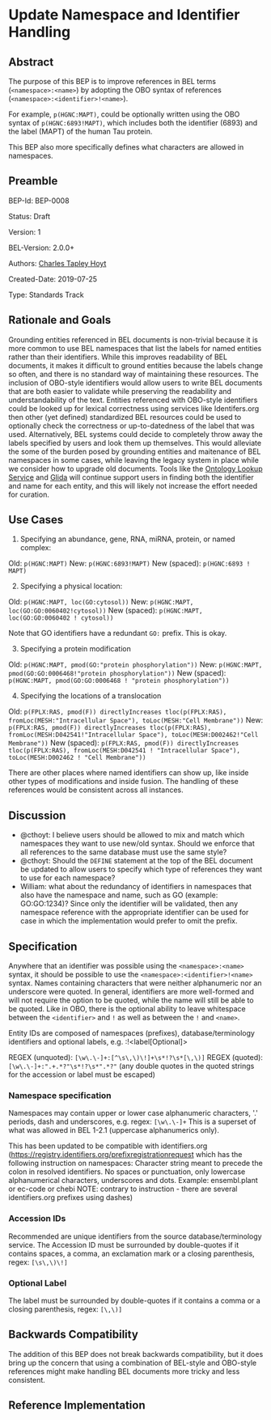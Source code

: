 # Update Namespace and Identifier Handling

## Abstract

The purpose of this BEP is to improve references in BEL terms (`<namespace>:<name>`) by adopting the OBO syntax of references (`<namespace>:<identifier>!<name>`).

For example, `p(HGNC:MAPT)`, could be optionally written using the OBO syntax of `p(HGNC:6893!MAPT)`, which includes both the identifier (6893) and the label (MAPT) of the human Tau protein.

This BEP also more specifically defines what characters are allowed in namespaces.

## Preamble

BEP-Id: BEP-0008

Status: Draft

Version: 1

BEL-Version: 2.0.0+

Authors: [Charles Tapley Hoyt](https://github.com/cthoyt)

Created-Date: 2019-07-25

Type: Standards Track 

## Rationale and Goals

Grounding entities referenced in BEL documents is non-trivial because it is more common to use BEL namespaces that list the labels for named entities rather than their identifiers.
While this improves readability of BEL documents, it makes it difficult to ground entities because the labels change so often, and there is no standard way of maintaining these resources.
The inclusion of OBO-style identifiers would allow users to write BEL documents that are both easier to validate while preserving the readability and understandability of the text.
Entities referenced with OBO-style identifiers could be looked up for lexical correctness using services like Identifers.org then other (yet defined) standardized BEL resources could be used to optionally check the correctness or up-to-datedness of the label that was used. 
Alternatively, BEL systems could decide to completely throw away the labels specified by users and look them up themselves.
This would alleviate the some of the burden posed by grounding entities and maitenance of BEL namespaces in some cases, while leaving the legacy system in place while we consider how to upgrade old documents.
Tools like the [Ontology Lookup Service](https://www.ebi.ac.uk/ols/index) and [Glida](https://github.com/indralab/gilda) will continue support users in finding both the identifier and name for each entity, and this will likely not increase the effort needed for curation.

## Use Cases

1. Specifying an abundance, gene, RNA, miRNA, protein, or named complex:

Old: `p(HGNC:MAPT)`
New: `p(HGNC:6893!MAPT)`
New (spaced): `p(HGNC:6893 ! MAPT)`

2. Specifying a physical location:

Old: `p(HGNC:MAPT, loc(GO:cytosol))` 
New: `p(HGNC:MAPT, loc(GO:GO:0060402!cytosol))`
New (spaced): `p(HGNC:MAPT, loc(GO:GO:0060402 ! cytosol))` 

Note that GO identifiers have a redundant `GO:` prefix. This is okay.

3. Specifying a protein modification

Old: `p(HGNC:MAPT, pmod(GO:"protein phosphorylation"))`
New: `p(HGNC:MAPT, pmod(GO:GO:0006468!"protein phosphorylation"))`
New (spaced): `p(HGNC:MAPT, pmod(GO:GO:0006468 ! "protein phosphorylation"))`

4. Specifying the locations of a translocation

Old: `p(FPLX:RAS, pmod(F)) directlyIncreases tloc(p(FPLX:RAS), fromLoc(MESH:"Intracellular Space"), toLoc(MESH:"Cell Membrane"))`
New: `p(FPLX:RAS, pmod(F)) directlyIncreases tloc(p(FPLX:RAS), fromLoc(MESH:D042541!"Intracellular Space"), toLoc(MESH:D002462!"Cell Membrane"))`
New (spaced): `p(FPLX:RAS, pmod(F)) directlyIncreases tloc(p(FPLX:RAS), fromLoc(MESH:D042541 ! "Intracellular Space"), toLoc(MESH:D002462 ! "Cell Membrane"))`

There are other places where named identifiers can show up, like inside other types of modifications and inside fusion.
The handling of these references would be consistent across all instances.

## Discussion

- @cthoyt: I believe users should be allowed to mix and match which namespaces they want to use new/old syntax. Should we enforce that all references to the same database must use the same style?
- @cthoyt: Should the `DEFINE` statement at the top of the BEL document be updated to allow users to specify which type of references they want to use for each namespace?
- William: what about the redundancy of identifiers in namespaces that also have the namespace and name, such as GO (example: GO:GO:1234)? Since only the identifier will be validated, then any namespace reference with the appropriate identifier can be used for case in which the implementation would prefer to omit the prefix.

## Specification

Anywhere that an identifier was possible using the `<namespace>:<name>` syntax, it should be possible to use the `<namespace>:<identifier>!<name>` syntax.
Names containing characters that were neither alphanumeric nor an underscore were quoted.
In general, identifiers are more well-formed and will not require the option to be quoted, while the name will still be able to be quoted.
Like in OBO, there is the optional ability to leave whitespace between the `<identifier>` and `!` as well as between the `!` and `<name>`.

Entity IDs are composed of namespaces (prefixes), database/terminology identifiers and optional labels, e.g. <namespace>:<accession>!<label[Optional]>
  
REGEX (unquoted): `[\w\.\-]+:[^\s\,\)\!]+\s*!?\s*[\,\)]`
REGEX (quoted): `[\w\.\-]+:".+.*?"\s*!?\s*".*?"`   (any double quotes in the quoted strings for the accession or label must be escaped)
  
### Namespace specification

Namespaces may contain upper or lower case alphanumeric characters, '.' periods, dash and underscores, e.g. regex: `[\w\.\-]+`  This is a superset of what was allowed in BEL 1-2.1 (uppercase alphanumerics only). 

This has been updated to be compatible with identifiers.org (https://registry.identifiers.org/prefixregistrationrequest which has the following instruction on namespaces: Character string meant to precede the colon in resolved identifiers. No spaces or punctuation, only lowercase alphanumerical characters, underscores and dots. Example: ensembl.plant or ec-code or chebi  NOTE: contrary to instruction - there are several identifiers.org prefixes using dashes)

### Accession IDs

Recommended are unique identifiers from the source database/terminology service. The Accession ID must be surrounded by double-quotes if it contains spaces, a comma, an exclamation mark or a closing parenthesis, regex: `[\s\,\)\!]`

### Optional Label

The label must be surrounded by double-quotes if it contains a comma or a closing parenthesis, regex: `[\,\)]`

## Backwards Compatibility

The addition of this BEP does not break backwards compatibility, but it does bring up the concern that using a combination of BEL-style and OBO-style references might make handling BEL documents more tricky and less consistent. 

## Reference Implementation
